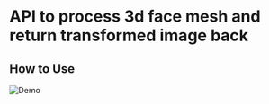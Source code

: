 <h1>API to process 3d face mesh and return transformed image back</h1>
<h2>How to Use</h2>

![Demo](https://ibb.co/bjVt043)
